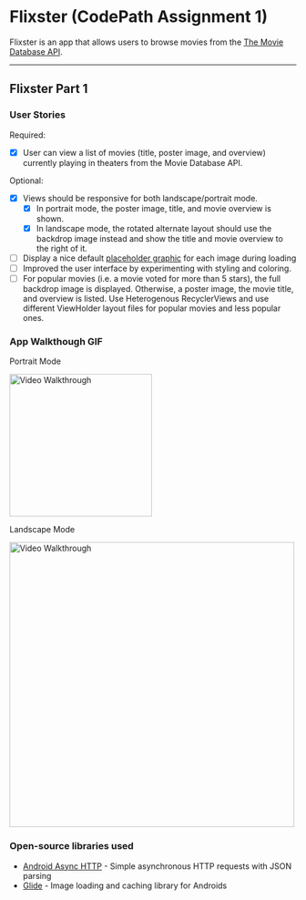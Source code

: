 # Flixster (CodePath Assignment 1)
Flixster is an app that allows users to browse movies from the [The Movie Database API](https://developers.themoviedb.org/3/getting-started/introduction).

---

## Flixster Part 1

### User Stories
Required:
- [x] User can view a list of movies (title, poster image, and overview) currently playing in theaters from the Movie Database API.

Optional:
- [x] Views should be responsive for both landscape/portrait mode.
   - [x] In portrait mode, the poster image, title, and movie overview is shown.
   - [x] In landscape mode, the rotated alternate layout should use the backdrop image instead and show the title and movie overview to the right of it.
- [ ] Display a nice default [placeholder graphic](https://guides.codepath.org/android/Displaying-Images-with-the-Glide-Library#advanced-usage) for each image during loading
- [ ] Improved the user interface by experimenting with styling and coloring.
- [ ] For popular movies (i.e. a movie voted for more than 5 stars), the full backdrop image is displayed. Otherwise, a poster image, the movie title, and overview is listed. Use Heterogenous RecyclerViews and use different ViewHolder layout files for popular movies and less popular ones.

### App Walkthough GIF
Portrait Mode

<img src='Portrait_Demo.gif' title='Video Walkthrough' width='250' alt='Video Walkthrough' />

Landscape Mode

<img src='Landscape_Demo.gif' title='Video Walkthrough' width='500' alt='Video Walkthrough' />

### Open-source libraries used

- [Android Async HTTP](https://github.com/codepath/CPAsyncHttpClient) - Simple asynchronous HTTP requests with JSON parsing
- [Glide](https://github.com/bumptech/glide) - Image loading and caching library for Androids
